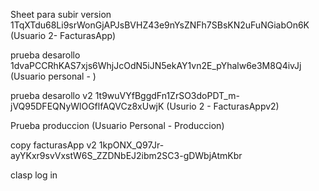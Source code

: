 Sheet para subir version 1TqXTdu68Li9srWonGjAPJsBVHZ43e9nYsZNFh7SBsKN2uFuNGiabOn6K (Usuario 2- FacturasApp) 

prueba desarollo 1dvaPCCRhKAS7xjs6WhjJcOdN5iJN5ekAY1vn2E_pYhalw6e3M8Q4ivJj (Usuario personal - )

prueba desarollo v2 1t9wuVYfBggdFn1ZrSO3doPDT_m-jVQ95DFEQNyWlOGflfAQVCz8xUwjK (Usurio 2 - FacturasAppv2)

Prueba produccion (Usuario Personal - Produccion)

copy facturasApp v2 1kpONX_Q97Jr-ayYKxr9svVxstW6S_ZZDNbEJ2ibm2SC3-gDWbjAtmKbr

clasp log in
